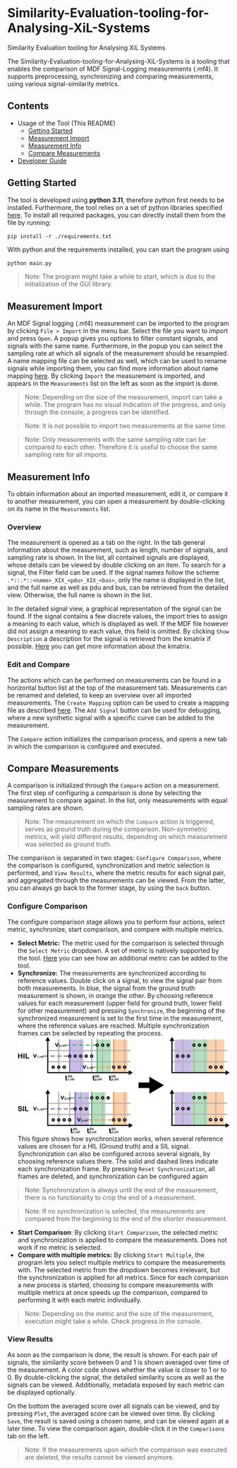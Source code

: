 # Similarity-Evaluation-tooling-for-Analysing-XiL-Systems
Similarity Evaluation tooling for Analysing XiL Systems

The Similarity-Evaluation-tooling-for-Analysing-XiL-Systems is a tooling that enables the comparison of MDF Signal-Logging measurements (.mf4). It supports preprocessing, synchronizing and comparing measurements, using various signal-similarity metrics.

## Contents
- Usage of the Tool (This README)
    - [Getting Started](#getting-started)
    - [Measurement Import](#measurement-import)
    - [Measurement Info](#measurement-info)
    - [Compare Measurements](#compare-measurements)
- [Developer Guide](./documentation/Developer%20Guide.md)

## Getting Started
The tool is developed using **python 3.11**, therefore python first needs to be installed. Furthermore, the tool relies on a set of python libraries specified [here](./requirements.txt).
To install all required packages, you can directly install them from the file by running:
```console
pip install -r ./requirements.txt
```
With python and the requirements installed, you can start the program using
```python
python main.py
```
> Note: The program might take a while to start, which is due to the initialization of the GUI library.

## Measurement Import
An MDF Signal logging (.mf4) measurement can be imported to the program by clicking `File > Import` in the menu bar. Select the file you want to import and press `Open`. A popup gives you options to filter constant signals, and signals with the same name. Furthermore, in the popup you can select the sampling rate at which all signals of the measurement should be resampled. A name mapping file can be selected as well, which can be used to rename signals while importing them, you can find more information about name mapping [here](./documentation/Name%20Mapping%20Guide.md). By clicking `Import` the measurement is imported, and appears in the `Measurements` list on the left as soon as the import is done.
> Note: Depending on the size of the measurement, import can take a while. The program has no visual indication of the progress, and only through the console, a progress can be identified.

> Note: It is not possible to import two measurements at the same time.

> Note: Only measurements with the same sampling rate can be compared to each other. Therefore it is useful to choose the same sampling rate for all imports.

## Measurement Info
To obtain information about an imported measurement, edit it, or compare it to another measurement, you can open a measurement by double-clicking on its name in the `Measurements` list.

### Overview
The measurement is opened as a tab on the right. In the tab general information about the measurement, such as length, number of signals, and sampling rate is shown. In the list, all contained signals are displayed, whose details can be viewed by double clicking on an item. To search for a signal, the Filter field can be used. If the signal names follow the scheme `.*::.*::<name>_XIX_<pdu>_XIX_<bus>`, only the name is displayed in the list, and the full name as well as pdu and bus, can be retrieved from the detailed view. Otherwise, the full name is shown in the list.

In the detailed signal view, a graphical representation of the signal can be found. If the signal contains a few discrete values, the import tries to assign a meaning to each value, which is displayed as well. If the MDF file however did not assign a meaning to each value, this field is omitted. By clicking `Show Description` a description for the signal is retrieved from the kmatrix if possible. [Here](./documentation/Kmatrix%20Guide.md) you can get more information about the kmatrix.

### Edit and Compare
The actions which can be performed on measurements can be found in a horizontal button list at the top of the measurement tab.
Measurements can be renamed and deleted, to keep an overview over all imported measurements. The `Create Mapping` option can be used to create a mapping file as described [here](./documentation/Name%20Mapping%20Guide.md). The `Add Signal` button can be used for debugging, where a new synthetic signal with a specific curve can be added to the measurement.

The `Compare` action initializes the comparison process, and opens a new tab in which the comparison is configured and executed.

## Compare Measurements

A comparison is initialized through the `Compare` action on a measurement. The first step of configuring a comparison is done by selecting the measurement to compare against. In the list, only measurements with equal sampling rates are shown.

> Note: The measurement on which the `Compare` action is triggered, serves as ground truth during the comparison. Non-symmetric metrics, will yield different results, depending on which measurement was selected as ground truth.

The comparison is separated in two stages: `Configure Comparison`, where the comparison is configured, synchronization and metric selection is performed, and `View Results`, where the metric results for each signal pair, and aggregated through the measurements can be viewed. From the latter, you can always go back to the former stage, by using the `back` button.

### Configure Comparison

The configure comparison stage allows you to perform four actions, select metric, synchronize, start comparison, and compare with multiple metrics.

- **Select Metric:** The metric used for the comparison is selected through the `Select Metric` dropdown. A set of metric is natively supported by the tool. [Here](./documentation/Developer%20Guide.md) you can see how an additional metric can be added to the tool.
- **Synchronize:** The measurements are synchronized according to reference values. Double click on a signal, to view the signal pair from both measurements. In blue, the signal from the ground truth measurement is shown, in orange the other. By choosing reference values for each measurement (upper field for ground truth, lower field for other measurement) and pressing `Synchronize`, the beginning of the synchronized measurement is set to the first time in the measurement, where the reference values are reached. Multiple synchronization frames can be selected by repeating the process. 
![Functionality of multiple synchronization frames](./documentation/figures/Frame%20Sync%20Method.png)
This figure shows how synchronization works, when several reference values are chosen for a HIL (Ground truth) and a SIL signal. Synchronization can also be configured across several signals, by choosing reference values there. The solid and dashed lines indicate each synchronization frame. By pressing `Reset Synchronization`, all frames are deleted, and synchronization can be configured again
> Note: Synchronization is always until the end of the measurement, there is no functionality to crop the end of a measurement.

> Note: If no synchronization is selected, the measurements are compared from the beginning to the end of the _shorter_ measurement.
- **Start Comparison**: By clicking `Start Comparison`, the selected metric and synchronization is applied to compare the measurements. Does not work if no metric is selected.
- **Compare with multiple metrics:** By clicking `Start Multiple`, the program lets you select multiple metrics to compare the measurements with. The selected metric from the dropdown becomes irrelevant, but the synchronization is applied for all metrics. Since for each comparison a new process is started, choosing to compare measurements with multiple metrics at once speeds up the comparison, compared to performing it with each metric individually.

> Note: Depending on the metric and the size of the measurement, execution might take a while. Check progress in the console.
### View Results

As soon as the comparison is done, the result is shown.
For each pair of signals, the similarity score between 0 and 1 is shown averaged over time of the measurement. A color code shows whether the value is closer to 1 or to 0. 
By double-clicking the signal, the detailed similarity score as well as the signals can be viewed. Additionally, metadata exposed by each metric can be displayed optionally.

On the bottom the averaged score over all signals can be viewed, and by pressing `Plot`, the averaged score can be viewed over time. By clicking `Save`, the result is saved using a chosen name, and can be viewed again at a later time. To view the comparison again, double-click it in the `Comparisons` tab on the left.

> Note: If the measurements upon which the comparison was executed are deleted, the results cannot be viewed anymore.
